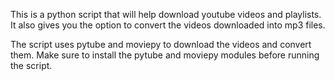 This is a python script that will help download youtube videos and playlists.
It also gives you the option to convert the videos downloaded into mp3 files.

The script uses pytube and moviepy to download the videos and convert them. 
Make sure to install the pytube and moviepy modules before running the script. 

